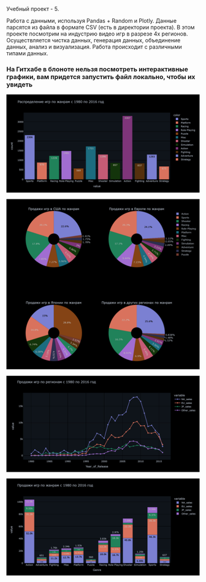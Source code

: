 Учебный проект - 5.

Работа с данными, используя Pandas + Random и Plotly.
Данные парсятся из файла в формате CSV (есть в директории проекта).
В этом проекте посмотрим на индустрию видео игр в разрезе 4х регионов. Осуществляется чистка данных, генерация данных, объединение данных, анализ и визуализация. Работа происходит с различными типами данных.

### На Гитхабе в блоноте нельзя посмотреть интерактивные графики, вам придется запустить файл локально, чтобы их увидеть

![](https://github.com/Rattew/Study_project_5/blob/main/games1.png)


![](https://github.com/Rattew/Study_project_5/blob/main/games2.png)


![](https://github.com/Rattew/Study_project_5/blob/main/games3.png)


![](https://github.com/Rattew/Study_project_5/blob/main/games4.png)
